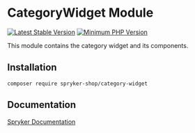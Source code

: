 # CategoryWidget Module
[![Latest Stable Version](https://poser.pugx.org/spryker-shop/category-widget/v/stable.svg)](https://packagist.org/packages/spryker-shop/category-widget)
[![Minimum PHP Version](https://img.shields.io/badge/php-%3E%3D%207.4-8892BF.svg)](https://php.net/)

This module contains the category widget and its components.

## Installation

```
composer require spryker-shop/category-widget
```

## Documentation

[Spryker Documentation](https://docs.spryker.com)

